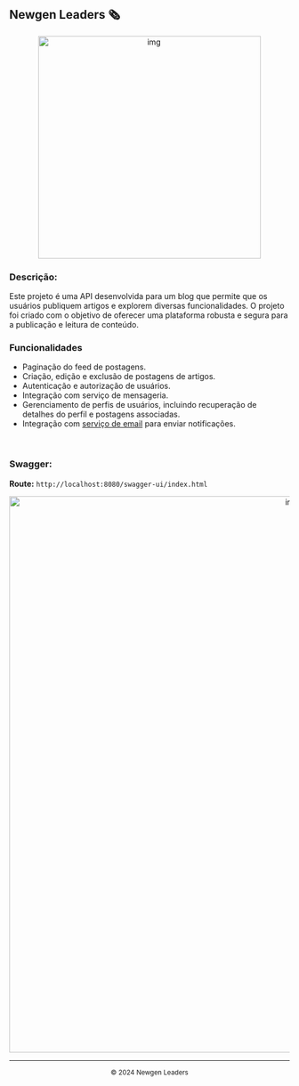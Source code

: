 ## Newgen Leaders 🗞️

<div align="center">
  <img src="https://github.com/raphaelkauan/newgen-leaders/assets/111379005/ed75e89d-8ed9-4642-9d52-4043423e772b" width="400" alt="img">
</div>

### Descrição: 
Este projeto é uma API desenvolvida para um blog que permite que os usuários publiquem artigos e explorem diversas funcionalidades. O projeto foi criado com o objetivo de oferecer uma plataforma robusta e segura para a publicação e leitura de conteúdo.

### Funcionalidades
- Paginação do feed de postagens.
- Criação, edição e exclusão de postagens de artigos.
- Autenticação e autorização de usuários.
- Integração com serviço de mensageria.
- Gerenciamento de perfis de usuários, incluindo recuperação de detalhes do perfil e postagens associadas.
- Integração com [serviço de email](https://github.com/raphaelkauan/ms-newgen-leaders-email.git) para enviar notificações.

<br>

### Swagger:
**Route:** `http://localhost:8080/swagger-ui/index.html`

<div align="center">
  <img src="https://github.com/user-attachments/assets/2f0e55cc-45e5-451d-81bd-6b5047be94e9" width="1000" alt="img">
</div>

---

<div align="center">
  <sub>© 2024 Newgen Leaders</sub>
</div>
